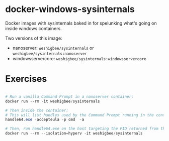 # docker-windows-sysinternals

Docker images with sysinternals baked in for spelunking what's going on inside windows containers.

Two versions of this image: 
- nanoserver: `weshigbee/sysinternals` or `weshigbee/sysinternals:nanoserver`
- windowsservercore: `weshigbee/sysinternals:windowsservercore`

# Exercises

```powershell

# Run a vanilla Command Prompt in a nanoserver container:
docker run --rm -it weshigbee/sysinternals 

# Then inside the container:
# This will list handles used by the Command Prompt running in the container. 
handle64.exe -accepteula -p cmd  -a

# Then, run handle64.exe on the host targeting the PID returned from the container call to handle64 above, you'll notice differences that highlight the isolation of the container. Note: this is most interesting on a Windows Server machine because you can use a Windows Server container instead of a Hyper-V container, though a good exercise would be to vary the isolation type and try out both Windows container types.
docker run --rm --isolation=hyperv -it weshigbee/sysinternals


```
